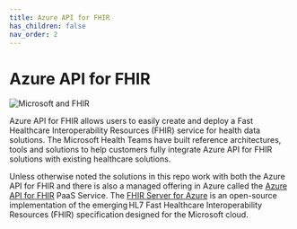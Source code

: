 ```yaml
---
title: Azure API for FHIR
has_children: false
nav_order: 2
---
```


# Azure API for FHIR

![Microsoft and FHIR](/assets/images/msft-fhir.png)

Azure API for FHIR allows users to easily create and deploy a Fast Healthcare Interoperability Resources (FHIR) service for health data solutions.  The Microsoft Health Teams have built reference architectures, tools and solutions to help customers fully integrate Azure API for FHIR solutions with existing healthcare solutions.

Unless otherwise noted the solutions in this repo work with both the Azure API for FHIR and there is also a managed offering in Azure called the [Azure API for FHIR](https://docs.microsoft.com/en-us/azure/healthcare-apis/fhir-paas-portal-quickstart) PaaS Service. The [FHIR Server for Azure](https://github.com/microsoft/fhir-server) is an open-source implementation of the emerging HL7 Fast Healthcare Interoperability Resources (FHIR) specification designed for the Microsoft cloud. 

